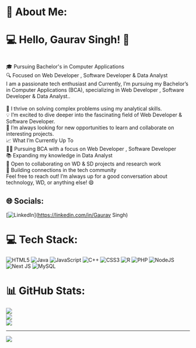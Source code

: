 # 💫 About Me:
# 💻 Hello, Gaurav Singh! 👋
<br>🎓 Pursuing Bachelor's in Computer Applications<br>🔍 Focused on Web Developer , Software Developer & Data Analyst<br>I am a passionate tech enthusiast and  Currently, I’m pursuing my Bachelor’s in Computer Applications (BCA), specializing in Web Developer , Software Developer & Data Analyst..<br><br>🎯 I thrive on solving complex problems using my analytical skills.<br>💡 I’m excited to dive deeper into the fascinating field of  Web Developer & Software Developer.<br>🌟 I’m always looking for new opportunities to learn and collaborate on interesting projects.<br>📈 What I’m Currently Up To<br>👨‍🎓 Pursuing BCA with a focus on  Web Developer , Software Developer<br>📚 Expanding my knowledge in Data Analyst<br>💼 Open to collaborating on WD & SD projects and research work<br>🤝 Building connections in the tech community<br>Feel free to reach out! I’m always up for a good conversation about technology, WD, or anything else! 😄


## 🌐 Socials:
[![LinkedIn](https://img.shields.io/badge/LinkedIn-%230077B5.svg?logo=linkedin&logoColor=white)](https://linkedin.com/in/Gaurav Singh) 

# 💻 Tech Stack:
![HTML5](https://img.shields.io/badge/html5-%23E34F26.svg?style=for-the-badge&logo=html5&logoColor=white) ![Java](https://img.shields.io/badge/java-%23ED8B00.svg?style=for-the-badge&logo=openjdk&logoColor=white) ![JavaScript](https://img.shields.io/badge/javascript-%23323330.svg?style=for-the-badge&logo=javascript&logoColor=%23F7DF1E) ![C++](https://img.shields.io/badge/c++-%2300599C.svg?style=for-the-badge&logo=c%2B%2B&logoColor=white) ![CSS3](https://img.shields.io/badge/css3-%231572B6.svg?style=for-the-badge&logo=css3&logoColor=white) ![R](https://img.shields.io/badge/r-%23276DC3.svg?style=for-the-badge&logo=r&logoColor=white) ![PHP](https://img.shields.io/badge/php-%23777BB4.svg?style=for-the-badge&logo=php&logoColor=white) ![NodeJS](https://img.shields.io/badge/node.js-6DA55F?style=for-the-badge&logo=node.js&logoColor=white) ![Next JS](https://img.shields.io/badge/Next-black?style=for-the-badge&logo=next.js&logoColor=white) ![MySQL](https://img.shields.io/badge/mysql-4479A1.svg?style=for-the-badge&logo=mysql&logoColor=white)
# 📊 GitHub Stats:
![](https://github-readme-stats.vercel.app/api?username=singhgaurav02&theme=dark&hide_border=false&include_all_commits=false&count_private=false)<br/>
![](https://nirzak-streak-stats.vercel.app/?user=singhgaurav02&theme=dark&hide_border=false)<br/>
![](https://github-readme-stats.vercel.app/api/top-langs/?username=singhgaurav02&theme=dark&hide_border=false&include_all_commits=false&count_private=false&layout=compact)

---
[![](https://visitcount.itsvg.in/api?id=singhgaurav02&icon=0&color=0)](https://visitcount.itsvg.in)

<!-- Proudly created with GPRM ( https://gprm.itsvg.in ) -->